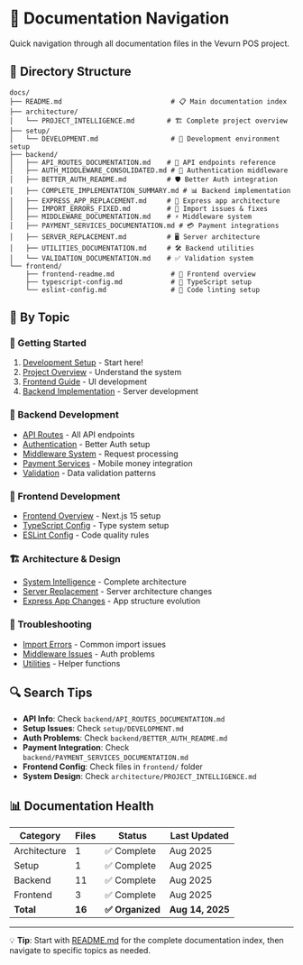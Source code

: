 # 🧭 Documentation Navigation

Quick navigation through all documentation files in the Vevurn POS project.

## 📁 Directory Structure

```
docs/
├── README.md                           # 📋 Main documentation index
├── architecture/
│   └── PROJECT_INTELLIGENCE.md        # 🏗️ Complete project overview
├── setup/
│   └── DEVELOPMENT.md                  # 🚀 Development environment setup
├── backend/
│   ├── API_ROUTES_DOCUMENTATION.md    # 🔌 API endpoints reference
│   ├── AUTH_MIDDLEWARE_CONSOLIDATED.md # 🔐 Authentication middleware
│   ├── BETTER_AUTH_README.md          # 🛡️ Better Auth integration
│   ├── COMPLETE_IMPLEMENTATION_SUMMARY.md # 📊 Backend implementation
│   ├── EXPRESS_APP_REPLACEMENT.md     # 🚀 Express app architecture
│   ├── IMPORT_ERRORS_FIXED.md         # 🔧 Import issues & fixes
│   ├── MIDDLEWARE_DOCUMENTATION.md    # ⚡ Middleware system
│   ├── PAYMENT_SERVICES_DOCUMENTATION.md # 💳 Payment integrations
│   ├── SERVER_REPLACEMENT.md          # 🖥️ Server architecture
│   ├── UTILITIES_DOCUMENTATION.md     # 🛠️ Backend utilities
│   └── VALIDATION_DOCUMENTATION.md    # ✅ Validation system
└── frontend/
    ├── frontend-readme.md              # 🎨 Frontend overview
    ├── typescript-config.md            # 📝 TypeScript setup
    └── eslint-config.md                # 🧹 Code linting setup
```

## 🎯 By Topic

### 🏁 Getting Started
1. [Development Setup](./setup/DEVELOPMENT.md) - Start here!
2. [Project Overview](./architecture/PROJECT_INTELLIGENCE.md) - Understand the system
3. [Frontend Guide](./frontend/frontend-readme.md) - UI development
4. [Backend Implementation](./backend/COMPLETE_IMPLEMENTATION_SUMMARY.md) - Server development

### 🔧 Backend Development
- [API Routes](./backend/API_ROUTES_DOCUMENTATION.md) - All API endpoints
- [Authentication](./backend/BETTER_AUTH_README.md) - Better Auth setup
- [Middleware System](./backend/MIDDLEWARE_DOCUMENTATION.md) - Request processing
- [Payment Services](./backend/PAYMENT_SERVICES_DOCUMENTATION.md) - Mobile money integration
- [Validation](./backend/VALIDATION_DOCUMENTATION.md) - Data validation patterns

### 🎨 Frontend Development  
- [Frontend Overview](./frontend/frontend-readme.md) - Next.js 15 setup
- [TypeScript Config](./frontend/typescript-config.md) - Type system setup
- [ESLint Config](./frontend/eslint-config.md) - Code quality rules

### 🏗️ Architecture & Design
- [System Intelligence](./architecture/PROJECT_INTELLIGENCE.md) - Complete architecture
- [Server Replacement](./backend/SERVER_REPLACEMENT.md) - Server architecture changes
- [Express App Changes](./backend/EXPRESS_APP_REPLACEMENT.md) - App structure evolution

### 🐛 Troubleshooting
- [Import Errors](./backend/IMPORT_ERRORS_FIXED.md) - Common import issues
- [Middleware Issues](./backend/AUTH_MIDDLEWARE_CONSOLIDATED.md) - Auth problems
- [Utilities](./backend/UTILITIES_DOCUMENTATION.md) - Helper functions

## 🔍 Search Tips

- **API Info**: Check `backend/API_ROUTES_DOCUMENTATION.md`
- **Setup Issues**: Check `setup/DEVELOPMENT.md` 
- **Auth Problems**: Check `backend/BETTER_AUTH_README.md`
- **Payment Integration**: Check `backend/PAYMENT_SERVICES_DOCUMENTATION.md`
- **Frontend Config**: Check files in `frontend/` folder
- **System Design**: Check `architecture/PROJECT_INTELLIGENCE.md`

## 📊 Documentation Health

| Category | Files | Status | Last Updated |
|----------|-------|--------|--------------|
| Architecture | 1 | ✅ Complete | Aug 2025 |
| Setup | 1 | ✅ Complete | Aug 2025 |
| Backend | 11 | ✅ Complete | Aug 2025 |
| Frontend | 3 | ✅ Complete | Aug 2025 |
| **Total** | **16** | **✅ Organized** | **Aug 14, 2025** |

---

💡 **Tip**: Start with [README.md](./README.md) for the complete documentation index, then navigate to specific topics as needed.

